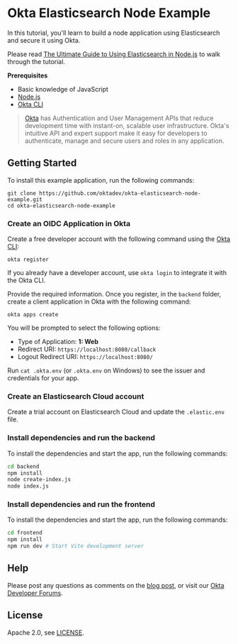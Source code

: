 # Okta Elasticsearch Node Example

In this tutorial, you'll learn to build a node application using Elasticsearch and secure it using Okta.

Please read [The Ultimate Guide to Using Elasticsearch in Node.js]() to walk through the tutorial.

**Prerequisites**

- Basic knowledge of JavaScript
- [Node.js](https://nodejs.org/en/)
- [Okta CLI](https://cli.okta.com/)

> [Okta](https://developer.okta.com/) has Authentication and User Management APIs that reduce development time with instant-on, scalable user infrastructure. Okta's intuitive API and expert support make it easy for developers to authenticate, manage and secure users and roles in any application.


## Getting Started

To install this example application, run the following commands:
```
git clone https://github.com/oktadev/okta-elasticsearch-node-example.git
cd okta-elasticsearch-node-example
```


### Create an OIDC Application in Okta

Create a free developer account with the following command using the [Okta CLI](https://cli.okta.com):

```shell
okta register
```

If you already have a developer account, use `okta login` to integrate it with the Okta CLI.

Provide the required information. Once you register, in the `backend` folder, create a client application in Okta with the following command:

```shell
okta apps create
```

You will be prompted to select the following options:
- Type of Application: **1: Web**
- Redirect URI: `https://localhost:8080/callback`
- Logout Redirect URI: `https://localhost:8080/`

Run `cat .okta.env` (or `.okta.env` on Windows) to see the issuer and credentials for your app.


### Create an Elasticsearch Cloud account

Create a trial account on Elasticsearch Cloud and update the `.elastic.env` file.


### Install dependencies and run the backend

To install the dependencies and start the app, run the following commands:

```bash
cd backend
npm install
node create-index.js
node index.js
```

### Install dependencies and run the frontend

To install the dependencies and start the app, run the following commands:

```bash
cd frontend
npm install
npm run dev # Start Vite development server
```

## Help

Please post any questions as comments on the [blog post](), or visit our [Okta Developer Forums](https://devforum.okta.com/).

## License

Apache 2.0, see [LICENSE](LICENSE).
